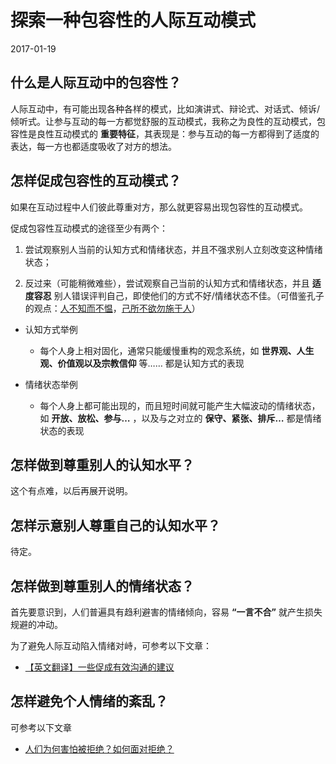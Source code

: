 # 探索一种包容性的人际互动模式

2017-01-19

## 什么是人际互动中的包容性？

人际互动中，有可能出现各种各样的模式，比如演讲式、辩论式、对话式、倾诉/倾听式。让参与互动的每一方都觉舒服的互动模式，我称之为良性的互动模式，包容性是良性互动模式的 **重要特征**，其表现是：参与互动的每一方都得到了适度的表达，每一方也都适度吸收了对方的想法。

## 怎样促成包容性的互动模式？

如果在互动过程中人们彼此尊重对方，那么就更容易出现包容性的互动模式。

促成包容性互动模式的途径至少有两个：

1) 尝试观察别人当前的认知方式和情绪状态，并且不强求别人立刻改变这种情绪状态；

2) 反过来（可能稍微难些），尝试观察自己当前的认知方式和情绪状态，并且 **适度容忍** 别人错误评判自己，即使他们的方式不好/情绪状态不佳。（可借鉴孔子的观点：[人不知而不愠](http://ctext.org/analects/zhs?searchu=%E4%BA%BA%E4%B8%8D%E7%9F%A5%E8%80%8C%E4%B8%8D%E6%84%A0%EF%BC%8C%E4%B8%8D%E4%BA%A6%E5%90%9B%E5%AD%90%E4%B9%8E%EF%BC%9F)，[己所不欲勿施于人](http://ctext.org/analects/zhs?searchu=%E5%B7%B1%E6%89%80%E4%B8%8D%E6%AC%B2%EF%BC%8C%E5%8B%BF%E6%96%BD%E4%BA%8E%E4%BA%BA)）

* 认知方式举例

    * 每个人身上相对固化，通常只能缓慢重构的观念系统，如 **世界观、人生观、价值观以及宗教信仰** 等…… 都是认知方式的表现

* 情绪状态举例

    * 每个人身上都可能出现的，而且短时间就可能产生大幅波动的情绪状态，如 **开放、放松、参与…** ，以及与之对立的 **保守、紧张、排斥…** 都是情绪状态的表现

## 怎样做到尊重别人的认知水平？

这个有点难，以后再展开说明。

## 怎样示意别人尊重自己的认知水平？

待定。

## 怎样做到尊重别人的情绪状态？

首先要意识到，人们普遍具有趋利避害的情绪倾向，容易 **“一言不合”** 就产生损失规避的冲动。

为了避免人际互动陷入情绪对峙，可参考以下文章：

* [【英文翻译】一些促成有效沟通的建议](https://quip.com/jZONA1ad2xAE) 

## 怎样避免个人情绪的紊乱？

可参考以下文章

* [人们为何害怕被拒绝？如何面对拒绝？](https://quip.com/8CsJAmlUKZPr)
